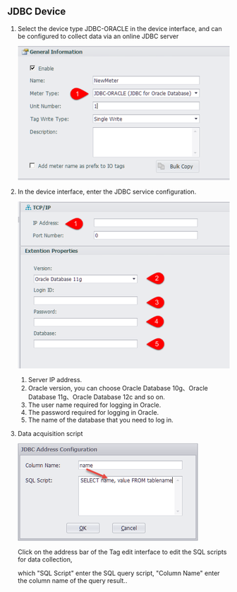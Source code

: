 
## JDBC Device

1. Select the device type JDBC-ORACLE in the device interface, and can be configured to collect data via an online JDBC server

	![](JDBC_Device.png)

2. In the device interface, enter the JDBC service configuration.

	![](JDBC_Extension.png)

	1. Server IP address.
	2. Oracle version, you can choose Oracle Database 10g、Oracle Database 11g、Oracle Database 12c and so on.
	3. The user name required for logging in Oracle.
	4. The password required for logging in Oracle.
	5. The name of the database that you need to log in.

3. Data acquisition script

	![](JDBC_Tag_Address.png)

	Click on the address bar of the Tag edit interface to edit the SQL scripts for data collection,
	
	which "SQL Script" enter the SQL query script, "Column Name" enter the column name of the query result..